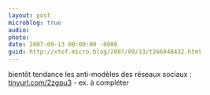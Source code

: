 ```yaml
---
layout: post
microblog: true
audio: 
photo: 
date: 2007-09-13 00:00:00 -0000
guid: http://xtof.micro.blog/2007/09/13/t266848432.html
---
```

bientôt tendance les anti-modèles des réseaux sociaux : [tinyurl.com/2zgpu3](http://tinyurl.com/2zgpu3) - ex. à compléter
